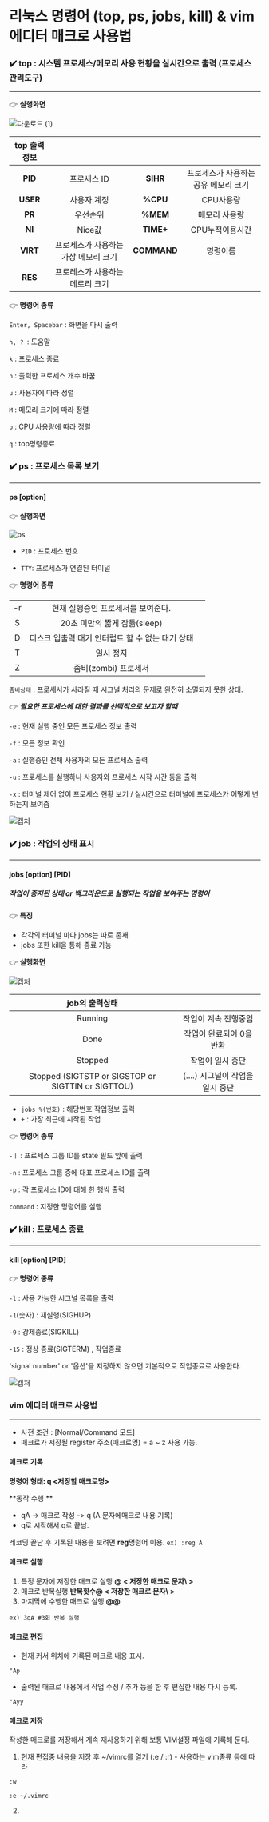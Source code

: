 리눅스 명령어 (top, ps, jobs, kill) & vim 에디터 매크로 사용법
====
### :heavy_check_mark: top : 시스템 프로세스/메모리 사용 현황을 실시간으로 출력 (프로세스 관리도구)
---
:point_right: __실행화면__ 

![다운로드 (1)](https://user-images.githubusercontent.com/104743690/171988366-66d73c56-0a4f-413a-8318-f5c84e638d5e.png)

| top 출력정보||||
|:---:|:---:|:---:|:---:|
| **PID** |  프로세스 ID | **SIHR** | 프로세스가 사용하는 공유 메모리 크기 |
| **USER** | 사용자 계정 | **%CPU** | CPU사용량 |
| **PR** | 우선순위 | **%MEM** | 메모리 사용량 |
| **NI**| Nice값 | **TIME+** | CPU누적이용시간 |
| **VIRT** | 프로세스가 사용하는 가상 메모리 크기  | **COMMAND** | 명령이름 |
| **RES**| 프로레스가 사용하는 메로리 크기 | | |


:point_right: __명령어 종류__

`Enter, Spacebar` : 화면을 다시 출력

`h, ? `: 도움말

` k ` : 프로세스 종료

` n ` : 출력한 프로세스 개수 바꿈

` u ` : 사용자에 따라 정렬

` M ` : 메모리 크기에 따라 정렬

` p ` : CPU 사용량에 따라 정렬

` q ` : top명령종료


### :heavy_check_mark: __ps : 프로세스 목록 보기__
---

#### __ps \[option\]__


:point_right:  __실행화면__ 

![ps](https://user-images.githubusercontent.com/104743690/171987771-15634b7d-e37c-48c1-b482-19aa1854a912.PNG)

* `PID` : 프로세스 번호

* `TTY`: 프로세스가 연결된 터미널




:point_right: __명령어 종류__

||||
|:---:|:---:|:---:|
| -r | 현재 실행중인 프로세서를 보여준다. |
| S  | 20초 미만의 짧게 잠듦(sleep)  |
| D  | 디스크 입출력 대기 인터럽트 할 수 없는 대기 상태 |
| T  | 일시 정지 |
| Z  | 좀비(zombi) 프로세서 |

`좀비상태` : 프로세서가 사라질 때 시그널 처리의 문제로 완전히 소멸되지 못한 상태.




:point_right:  __*필요한 프로세스에 대한 결과를 선택적으로 보고자 할때*__

`-e` : 현재 실행 중인 모든 프로세스 정보 출력

`-f` : 모든 정보 확인

`-a` : 실행중인 전체 사용자의 모든 프로세스 출력

`-u` : 프로세스를 실행하나 사용자와 프로세스 시작 시간 등을 출력

`-x` : 터미널 제어 없이 프로세스 현황 보기 / 실시간으로 터미널에 프로세스가 어떻게 변하는지 보여줌

![캡처](https://user-images.githubusercontent.com/104743690/171989250-f38fabe8-de39-4f0c-a6ca-b67c2bbdb820.PNG)

### :heavy_check_mark: job : 작업의 상태 표시
---
#### __jobs \[option\] \[PID\]__

##### **작업이 중지된 상태 or 백그라운드로 실행되는 작업을 보여주는 명령어**

:point_right: __특징__
 * 각각의 터미널 마다 jobs는 따로 존재
 * jobs 또한 kill을 통해 종료 가능

:point_right: __실행화면__ 

![캡처](https://user-images.githubusercontent.com/104743690/171989930-1ac54fba-39cf-49f0-992b-922bcaf9f8cf.PNG)

|job의 출력상태||
|:---:|:---:|
| Running | 작업이 계속 진행중임 |
| Done |  작업이 완료되어 0을 반환 |
| Stopped | 작업이 일시 중단 |
| Stopped (SIGTSTP or SIGSTOP or SIGTTIN or SIGTTOU) | (....) 시그널이 작업을 일시 중단 |

* `jobs %(번호)` :  해당번호 작업정보 출력
* `+` : 가장 최근에 시작된 작업

:point_right: __명령어 종류__

`-ㅣ` : 프로세스 그룹 ID를 state 필드 앞에 출력

`-n` : 프로세스 그룹 중에 대표 프로세스 ID를 출력

`-p` : 각 프로세스 ID에 대해 한 행씩 출력

 `command` : 지정한 명령어를 실행



### :heavy_check_mark: kill : 프로세스 종료
---
#### __kill \[option\] \[PID\]__

:point_right: __명령어 종류__

`-l` : 사용 가능한 시그널 목록을 출력

`-1`(숫자) : 재실행(SIGHUP)

`-9` : 강제종료(SIGKILL) 

`-15` : 정상 종료(SIGTERM) , 작업종료

'signal number' or '옵션'을 지정하지 않으면 기본적으로 작업종료로 사용한다.

![캡처](https://user-images.githubusercontent.com/104743690/171989377-53363431-29de-4781-9de2-c996f3c71c24.PNG)


###  vim 에디터 매크로 사용법
---

- 사전 조건 : \[Normal/Command 모드\]
- 매크로가 저장될 register 주소(매크로명) = a ~ z 사용 가능.

#### **매크로 기록**

**명령어 형태: q <저장할 매크로명>**

**동작 수행 **

* qA -> 매크로 작성 -> q (A 문자에매크로 내용 기록)
* q로 시작해서 q로 끝남.

레코딩 끝난 후 기록된 내용을 보려면 **reg**명령어 이용. 
`ex) :reg A`

#### **매크로 실행**
1) 특정 문자에 저장한 매크로 실행   **@ \< 저장한 매크로 문자\ >**
2) 매크로 반복실행   **반복횟수@ \< 저장한 매크로 문자\ >**
3) 마지막에 수행한 매크로 실행   **@@**

`ex) 3qA #3회 반복 실행`

#### **매크로 편집**
* 현재 커서 위치에 기록된 매크로 내용 표시.

` "Ap `

* 출력된 매크로 내용에서 작업 수정 / 추가 등을 한 후 편집한 내용 다시 등록.

`"Ayy `

#### **매크로 저장**

작성한 매크로를 저장해서 계속 재사용하기 위해 보통 VIM설정 파일에 기록해 둔다.

1) 현재 편집중 내용을 저장 후 ~/vimrc를 열기 (:e / :r) - 사용하는 vim종류 등에 따라

`:w`

`:e ~/.vimrc` 

2)

